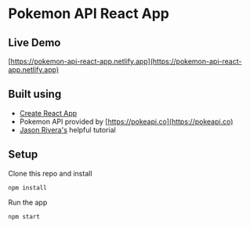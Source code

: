 # Pokemon API React App

## Live Demo
[https://pokemon-api-react-app.netlify.app](https://pokemon-api-react-app.netlify.app)

## Built using

- [Create React App](https://reactjs.org/docs/create-a-new-react-app.html)
- Pokemon API provided by [https://pokeapi.co](https://pokeapi.co)
- [Jason Rivera's](https://www.youtube.com/watch?v=HaEB0vdxpdg) helpful tutorial

## Setup

Clone this repo and install

```
npm install
```
Run the app

```
npm start
```